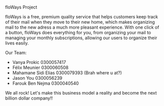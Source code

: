 ﻿floWays Project

floWays is a free, premium quality service that helps customers keep track of 
their mail when they move to their new home, which makes organizing mail to the 
new adress a much more pleasant experience. With one click of a button, floWays 
does everything for you, from organizing your mail to managing your monthly 
subscriptions, allowing our users to organize their lives easily.


Our Team:
- Vanya Prokic 0300057417
- Félix Meunier 0300060508
- Mahamane Sidi Elias 0300079393 (Brah where u at?)
- Jason You 0300056239
- Farouk Ben Nejma 0300040540

We all rock! Let's make this business model a reality and become the next billion dollar company!!
